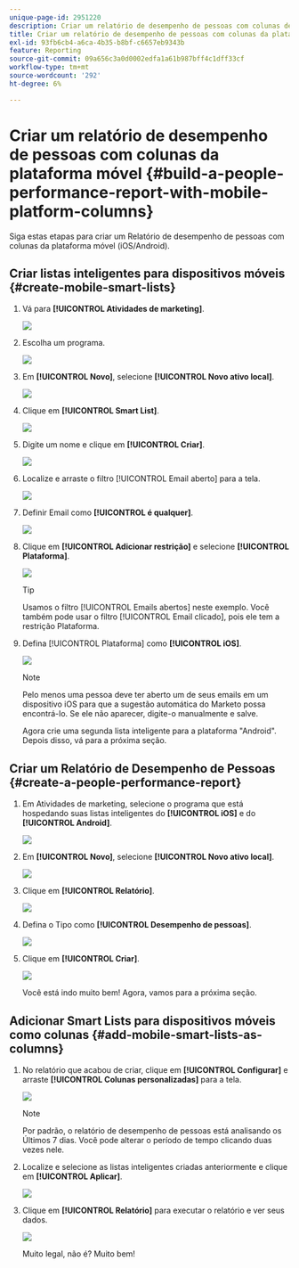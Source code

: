 ```yaml
---
unique-page-id: 2951220
description: Criar um relatório de desempenho de pessoas com colunas de plataforma móvel - Documentação do Marketo - Documentação do produto
title: Criar um relatório de desempenho de pessoas com colunas da plataforma móvel
exl-id: 93fb6cb4-a6ca-4b35-b8bf-c6657eb9343b
feature: Reporting
source-git-commit: 09a656c3a0d0002edfa1a61b987bff4c1dff33cf
workflow-type: tm+mt
source-wordcount: '292'
ht-degree: 6%

---
```


# Criar um relatório de desempenho de pessoas com colunas da plataforma móvel {#build-a-people-performance-report-with-mobile-platform-columns}

Siga estas etapas para criar um Relatório de desempenho de pessoas com colunas da plataforma móvel (iOS/Android).

## Criar listas inteligentes para dispositivos móveis {#create-mobile-smart-lists}

1. Vá para **[!UICONTROL Atividades de marketing]**.

   ![](assets/ma.png)

1. Escolha um programa.

   ![](assets/two-1.png)

1. Em **[!UICONTROL Novo]**, selecione **[!UICONTROL Novo ativo local]**.

   ![](assets/three-1.png)

1. Clique em **[!UICONTROL Smart List]**.

   ![](assets/four-1.png)

1. Digite um nome e clique em **[!UICONTROL Criar]**.

   ![](assets/five-1.png)

1. Localize e arraste o filtro [!UICONTROL Email aberto] para a tela.

   ![](assets/six-1.png)

1. Definir Email como **[!UICONTROL é qualquer]**.

   ![](assets/seven.png)

1. Clique em **[!UICONTROL Adicionar restrição]** e selecione **[!UICONTROL Plataforma]**.

   ![](assets/eight.png)

   >[!TIP]
   >
   >Usamos o filtro [!UICONTROL Emails abertos] neste exemplo. Você também pode usar o filtro [!UICONTROL Email clicado], pois ele tem a restrição Plataforma.

1. Defina [!UICONTROL Plataforma] como **[!UICONTROL iOS]**.

   ![](assets/nine.png)

   >[!NOTE]
   >
   >Pelo menos uma pessoa deve ter aberto um de seus emails em um dispositivo iOS para que a sugestão automática do Marketo possa encontrá-lo. Se ele não aparecer, digite-o manualmente e salve.

   Agora crie uma segunda lista inteligente para a plataforma &quot;Android&quot;. Depois disso, vá para a próxima seção.

## Criar um Relatório de Desempenho de Pessoas {#create-a-people-performance-report}

1. Em Atividades de marketing, selecione o programa que está hospedando suas listas inteligentes do **[!UICONTROL iOS]** e do **[!UICONTROL Android]**.

   ![](assets/ten.png)

1. Em **[!UICONTROL Novo]**, selecione **[!UICONTROL Novo ativo local]**.

   ![](assets/eleven.png)

1. Clique em **[!UICONTROL Relatório]**.

   ![](assets/twelve.png)

1. Defina o Tipo como **[!UICONTROL Desempenho de pessoas]**.

   ![](assets/thirteen.png)

1. Clique em **[!UICONTROL Criar]**.

   ![](assets/fourteen.png)

   Você está indo muito bem! Agora, vamos para a próxima seção.

## Adicionar Smart Lists para dispositivos móveis como colunas {#add-mobile-smart-lists-as-columns}

1. No relatório que acabou de criar, clique em **[!UICONTROL Configurar]** e arraste **[!UICONTROL Colunas personalizadas]** para a tela.

   ![](assets/fifteen.png)

   >[!NOTE]
   >
   >Por padrão, o relatório de desempenho de pessoas está analisando os Últimos 7 dias. Você pode alterar o período de tempo clicando duas vezes nele.

1. Localize e selecione as listas inteligentes criadas anteriormente e clique em **[!UICONTROL Aplicar]**.

   ![](assets/sixteen.png)

1. Clique em **[!UICONTROL Relatório]** para executar o relatório e ver seus dados.

   ![](assets/seventeen.png)

   Muito legal, não é? Muito bem!
